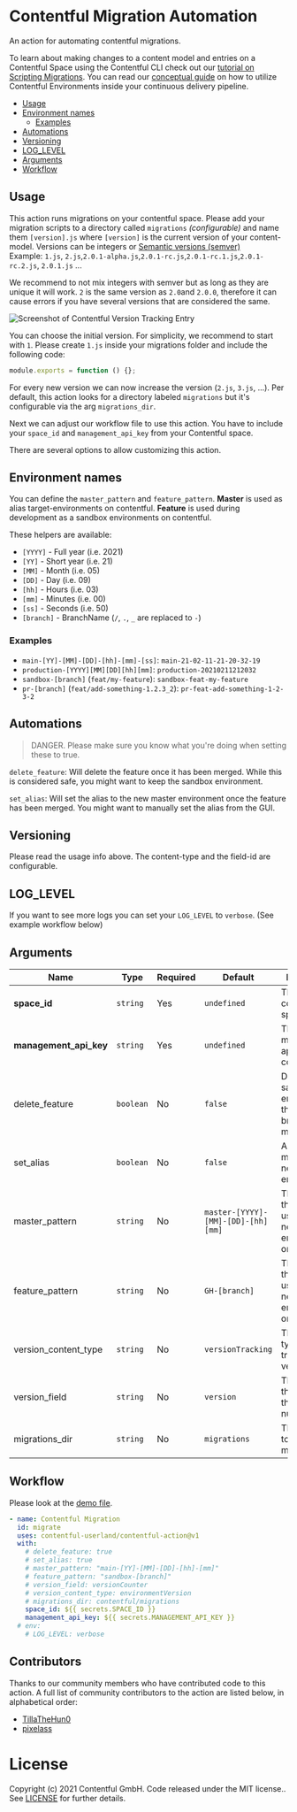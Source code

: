 # Contentful Migration Automation

An action for automating contentful migrations.

To learn about making changes to a content model and entries on a Contentful Space using the Contentful CLI check out
our [tutorial on Scripting Migrations](https://www.contentful.com/developers/docs/tutorials/cli/scripting-migrations/).
You can read our [conceptual guide](https://www.contentful.com/developers/docs/concepts/deployment-pipeline/) on how to
utilize Contentful Environments inside your continuous delivery pipeline.


* [Usage](#usage)
* [Environment names](#environment-names)
    + [Examples](#examples)
* [Automations](#automations)
* [Versioning](#versioning)
* [LOG_LEVEL](#log_level)
* [Arguments](#arguments)
* [Workflow](#workflow)


## Usage

This action runs migrations on your contentful space. Please add your migration scripts to a directory called
`migrations` *(configurable)* and name them `[version].js` where `[version]` is the current version of your content-model.
Versions can be integers or [Semantic versions (semver)](https://semver.org/)  
Example: `1.js`, `2.js`,`2.0.1-alpha.js`,`2.0.1-rc.js`,`2.0.1-rc.1.js`,`2.0.1-rc.2.js`, `2.0.1.js` ...  

We recommend to not mix integers with semver but as long as they are unique it will work. `2` is the same version as 
`2.0`and `2.0.0`, therefore it can cause errors if you have several versions that are considered the same.

![Screenshot of Contentful Version Tracking Entry](images/version-tracking.png)

You can choose the initial version. For simplicity, we recommend to start with `1`. Please create `1.js` inside your
migrations folder and include the following code:

```js
module.exports = function () {};
```

For every new version we can now increase the version (`2.js`, `3.js`, ...). Per default, this action looks for a
directory labeled `migrations` but it's configurable via the arg `migrations_dir`.

Next we can adjust our workflow file to use this action. You have to include your `space_id` and `management_api_key`
from your Contentful space.

There are several options to allow customizing this action.

## Environment names

You can define the `master_pattern` and `feature_pattern`.
**Master** is used as alias target-environments on contentful.
**Feature** is used during development as a sandbox environments on contentful.

These helpers are available:

- `[YYYY]` - Full year (i.e. 2021)
- `[YY]` - Short year (i.e. 21)
- `[MM]` - Month (i.e. 05)
- `[DD]` - Day (i.e. 09)
- `[hh]` - Hours (i.e. 03)
- `[mm]` - Minutes (i.e. 00)
- `[ss]` - Seconds (i.e. 50)
- `[branch]` - BranchName (`/`, `.`, `_` are replaced to `-`)

### Examples

- `main-[YY]-[MM]-[DD]-[hh]-[mm]-[ss]`: `main-21-02-11-21-20-32-19`
- `production-[YYYY][MM][DD][hh][mm]`: `production-20210211212032`
- `sandbox-[branch]` (`feat/my-feature`): `sandbox-feat-my-feature`
- `pr-[branch]` (`feat/add-something-1.2.3_2`): `pr-feat-add-something-1-2-3-2`

## Automations

> DANGER. Please make sure you know what you're doing when setting these to true.

`delete_feature`: Will delete the feature once it has been merged. While this is considered safe, you might want to keep
the sandbox environment.

`set_alias`: Will set the alias to the new master environment once the feature has been merged. You might want to
manually set the alias from the GUI. 

## Versioning

Please read the usage info above. The content-type and the field-id are configurable. 

## LOG_LEVEL

If you want to see more logs you can set your `LOG_LEVEL` to `verbose`. (See example workflow below)

## Arguments

Name | Type | Required | Default  | Description
--- | --- | --- | --- | ---
**space_id**             | `string`  | Yes | `undefined` | The id of the contentful space
**management_api_key**   | `string`  | Yes | `undefined` | The management-api key for contentful
delete_feature           | `boolean` | No  | `false` | Deletes sandbox environment if the head branch is merged
set_alias                | `boolean` | No  | `false` | Aliases master the new master environment
master_pattern           | `string`  | No  | `master-[YYYY]-[MM]-[DD]-[hh][mm]` | The pattern that should be used for the new master environment on contentful
feature_pattern          | `string`  | No  | `GH-[branch]` | The pattern that should be used for the new feature environments on contentful
version_content_type     | `string`  | No  | `versionTracking` | The content-type that tracks the version
version_field            | `string`  | No  | `version` | The field-id that carries the version number
migrations_dir           | `string`  | No  | `migrations` | The directory to look for migrations


## Workflow

Please look at the [demo file](.github/workflows/main.yml).

```yml
- name: Contentful Migration
  id: migrate
  uses: contentful-userland/contentful-action@v1
  with:
    # delete_feature: true
    # set_alias: true
    # master_pattern: "main-[YY]-[MM]-[DD]-[hh]-[mm]"
    # feature_pattern: "sandbox-[branch]"
    # version_field: versionCounter
    # version_content_type: environmentVersion
    # migrations_dir: contentful/migrations
    space_id: ${{ secrets.SPACE_ID }}
    management_api_key: ${{ secrets.MANAGEMENT_API_KEY }}
  # env:
    # LOG_LEVEL: verbose
```

## Contributors 
Thanks to our community members who have contributed code to this action. A full list of community contributors to the action are listed below, in alphabetical order:

- [TillaTheHun0](https://github.com/tillaTheHun0)
- [pixelass](https://github.com/pixelass)

# License

Copyright (c) 2021 Contentful GmbH. Code released under the MIT license.. See [LICENSE](LICENSE) for further details.
